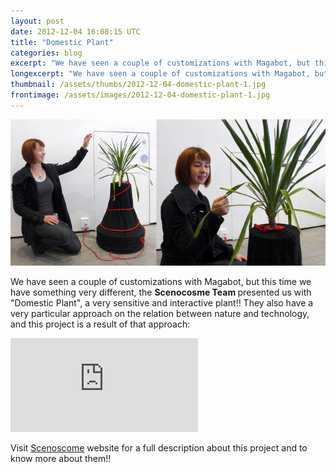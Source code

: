 ```yaml
---
layout: post
date: 2012-12-04 16:08:15 UTC
title: "Domestic Plant"
categories: blog
excerpt: "We have seen a couple of customizations with Magabot, but this time we have something very different, the Scenocosme Team presented us with \"Domestic Plant\", a very sensitive and interactive plant!! They also have a very particular approach on the relation between nature and technology, and this project is a result of that approach:"
longexcerpt: "We have seen a couple of customizations with Magabot, but this time we have something very different, the Scenocosme Team presented us with \"Domestic Plant\", a very sensitive and interactive plant!! They also have a very particular approach on the relation between nature and technology, and this project is a result of that approach:Visit Scenoscome website for a full description about this project and to know more about them!!"
thumbnail: /assets/thumbs/2012-12-04-domestic-plant-1.jpg
frontimage: /assets/images/2012-12-04-domestic-plant-1.jpg
---
```


![](/assets/images/2012-12-04-domestic-plant-1.jpg)

We have seen a couple of customizations with Magabot, but this time we have something very different, the <strong>Scenocosme Team </strong>presented us with "Domestic Plant", a very sensitive and interactive plant!! They also have a very particular approach on the relation between nature and technology, and this project is a result of that approach:

<div class="video-container"><iframe src="http://www.youtube.com/embed/OkWZ-YV3dOs" frameborder="0" allowfullscreen></iframe></div>

Visit <a href="http://www.scenocosme.com/domestic_plant_en.htm">Scenoscome</a> website for a full description about this project and to know more about them!!
